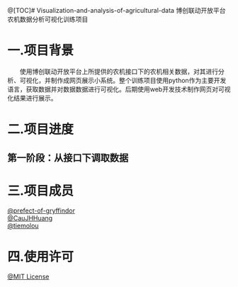 
@[TOC]# Visualization-and-analysis-of-agricultural-data
博创联动开放平台农机数据分析可视化训练项目

# 一.项目背景  
&emsp;&emsp;使用博创联动开放平台上所提供的农机接口下的农机相关数据，对其进行分析、可视化，并制作成网页展示小系统。整个训练项目使用python作为主要开发语言，获取数据并对数据数据进行可视化。后期使用web开发技术制作网页对可视化结果进行展示。  
# 二.项目进度  
## 第一阶段：从接口下调取数据  
# 三.项目成员  
[@prefect-of-gryffindor](https://github.com/prefect-of-gryffindor)  
[@CauJHHuang](https://github.com/HJH97214)  
[@tiemolou](https://github.com/tiemolou)  
# 四.使用许可  
[@MIT License](https://github.com/prefect-of-gryffindor/Visualization-of-agricultural-data/blob/master/LICENSE)
